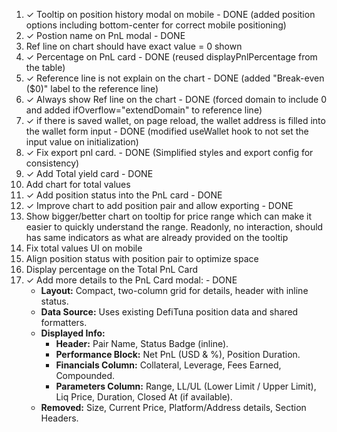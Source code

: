 1. ✓ Tooltip on position history modal on mobile - DONE (added position options including bottom-center for correct mobile positioning)
2. ✓ Postion name on PnL modal - DONE
3. Ref line on chart should have exact value = 0 shown
4. ✓ Percentage on PnL card - DONE (reused displayPnlPercentage from the table)
5. ✓ Reference line is not explain on the chart - DONE (added "Break-even ($0)" label to the reference line)
6. ✓ Always show Ref line on the chart - DONE (forced domain to include 0 and added ifOverflow="extendDomain" to reference line)
7. ✓ if there is saved wallet, on page reload, the wallet address is filled into the wallet form input - DONE (modified useWallet hook to not set the input value on initialization)
8. ✓ Fix export pnl card. - DONE (Simplified styles and export config for consistency)
9. ✓ Add Total yield card - DONE
10. Add chart for total values
11. ✓ Add position status into the PnL card - DONE
12. ✓ Improve chart to add position pair and allow exporting - DONE
13. Show bigger/better chart on tooltip for price range which can make it easier to quickly understand the range. Readonly, no interaction, should has same indicators as what are already provided on the tooltip
14. Fix total values UI on mobile
15. Align position status with position pair to optimize space
16. Display percentage on the Total PnL Card
17. ✓ Add more details to the PnL Card modal: - DONE
    - **Layout:** Compact, two-column grid for details, header with inline status.
    - **Data Source:** Uses existing DefiTuna position data and shared formatters.
    - **Displayed Info:**
      * **Header:** Pair Name, Status Badge (inline).
      * **Performance Block:** Net PnL (USD & %), Position Duration.
      * **Financials Column:** Collateral, Leverage, Fees Earned, Compounded.
      * **Parameters Column:** Range, LL/UL (Lower Limit / Upper Limit), Liq Price, Duration, Closed At (if available).
    - **Removed:** Size, Current Price, Platform/Address details, Section Headers.
